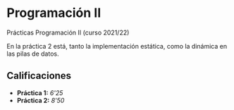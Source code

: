 # Programación II

Prácticas Programación II (curso 2021/22)

En la práctica 2 está, tanto la implementación estática, como la dinámica en las pilas de datos.

## Calificaciones

- **Práctica 1:** *6'25*
- **Práctica 2:** *8'50*

